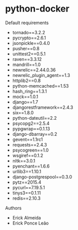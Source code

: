 # python-docker

Default requirements

 - tornado==3.2.2 
 - pycrypto==2.6.1 
 - jsonpickle==0.4.0 
 - pusher==0.8
 - unittest2==0.5.1
 - raven==3.3.12 
 - mandrill==1.0 
 - newrelic==2.44.0.36
 - newrelic_plugin_agent==1.3 
 - httplib2==0.8 
 - python-memcached==1.53
 - hash_ring==1.3.1
 - mock==1.0.1
 - django==1.7 
 - djangorestframework==2.4.3 
 - six==1.8.0
 - python-dateutil==2.2 
 - psycopg2==2.5.4 
 - pypgwrap==0.1.13
 - django-dbarray==0.2 
 - gevent==1.1rc1 
 - requests==2.4.3 
 - psycogreen==1.0
 - wsgiref==0.1.2 
 - nltk==3.0.1 
 - pyenchant==1.6.6 
 - urllib3==1.10.1
 - django-postgrespool==0.3.0 
 - pytz==2015.4 
 - pycurl==7.19.5.1
 - tinys3==0.1.11 
 - redis==2.10.3


Authors

- Erick Almeida
- Erick Ponce Leão
